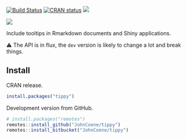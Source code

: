 [![Build Status](https://travis-ci.org/JohnCoene/tippy.svg?branch=master)](https://travis-ci.org/JohnCoene/tippy) 
[![CRAN status](https://www.r-pkg.org/badges/version/tippy)](https://cran.r-project.org/package=tippy) 
[![](https://cranlogs.r-pkg.org/badges/tippy)](https://cran.r-project.org/package=tippy)

![](logo.png)

Include tooltips in Rmarkdown documents and Shiny applications.

⚠️ The API is in flux, the `dev` version is likely to 
change a lot and break things.

## Install

CRAN release.

```r
install.packages("tippy") 
```

Development version from GitHub.

```r
# install.packages("remotes")
remotes::install_github("JohnCoene/tippy")
remotes::install_bitbucket("JohnCoene/tippy")
```